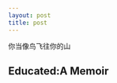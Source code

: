 ```yaml
---
layout: post
title: post
---
```


你当像鸟飞往你的山

## Educated:A Memoir


<!-- ```javascript
let hola = "Probando bloques de codigo"
if( true ) {
  console.log(`${hola}`);
}
``` -->
